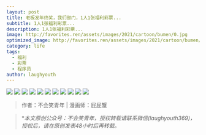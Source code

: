 ```yaml
---
layout: post
title: 老板发年终奖，我们部门，1人1张福利彩票...
subtitle: 1人1张福利彩票...
description: 1人1张福利彩票...
image: http://favorites.ren/assets/images/2021/cartoon/bumen/0.jpg
optimized_image: http://favorites.ren/assets/images/2021/cartoon/bumen/0.jpg
category: life
tags:
  - 福利
  - 彩票
  - 程序员
author: laughyouth
---
```


![](http://favorites.ren/assets/images/2021/cartoon/bumen/640.jpeg)
![](http://favorites.ren/assets/images/2021/cartoon/bumen/640-1.jpeg)
![](http://favorites.ren/assets/images/2021/cartoon/bumen/640-2.jpeg)
![](http://favorites.ren/assets/images/2021/cartoon/bumen/640-3.jpeg)
![](http://favorites.ren/assets/images/2021/cartoon/bumen/640-4.jpeg)
![](http://favorites.ren/assets/images/2021/cartoon/bumen/640-5.jpeg)
![](http://favorites.ren/assets/images/2021/cartoon/bumen/640-6.jpeg)
![](http://favorites.ren/assets/images/2021/cartoon/bumen/640-7.jpeg)
![](http://favorites.ren/assets/images/2021/cartoon/bumen/640-8.jpeg)
![](http://favorites.ren/assets/images/2021/cartoon/bumen/640-9.jpeg)
![](http://favorites.ren/assets/images/2021/cartoon/bumen/640-10.jpeg)


>作者：不会笑青年 | 漫画师：屁屁蟹

>**本文原创公众号：不会笑青年，授权转载请联系微信(laughyouth369)，授权后，请在原创发表48小时后再转载。*